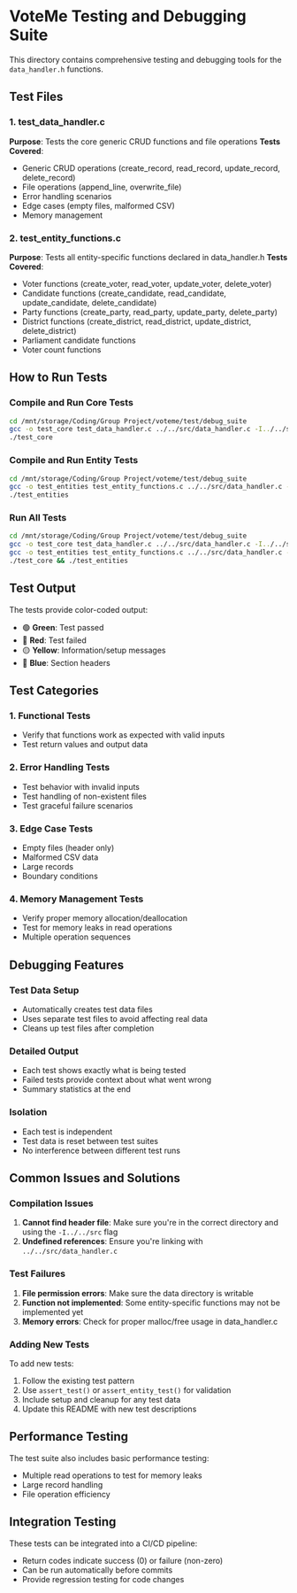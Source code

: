 # VoteMe Testing and Debugging Suite

This directory contains comprehensive testing and debugging tools for the `data_handler.h` functions.

## Test Files

### 1. test_data_handler.c

**Purpose**: Tests the core generic CRUD functions and file operations
**Tests Covered**:

- Generic CRUD operations (create_record, read_record, update_record, delete_record)
- File operations (append_line, overwrite_file)
- Error handling scenarios
- Edge cases (empty files, malformed CSV)
- Memory management

### 2. test_entity_functions.c

**Purpose**: Tests all entity-specific functions declared in data_handler.h
**Tests Covered**:

- Voter functions (create_voter, read_voter, update_voter, delete_voter)
- Candidate functions (create_candidate, read_candidate, update_candidate, delete_candidate)
- Party functions (create_party, read_party, update_party, delete_party)
- District functions (create_district, read_district, update_district, delete_district)
- Parliament candidate functions
- Voter count functions

## How to Run Tests

### Compile and Run Core Tests

```bash
cd /mnt/storage/Coding/Group Project/voteme/test/debug_suite
gcc -o test_core test_data_handler.c ../../src/data_handler.c -I../../src
./test_core
```

### Compile and Run Entity Tests

```bash
cd /mnt/storage/Coding/Group Project/voteme/test/debug_suite
gcc -o test_entities test_entity_functions.c ../../src/data_handler.c -I../../src
./test_entities
```

### Run All Tests

```bash
cd /mnt/storage/Coding/Group Project/voteme/test/debug_suite
gcc -o test_core test_data_handler.c ../../src/data_handler.c -I../../src
gcc -o test_entities test_entity_functions.c ../../src/data_handler.c -I../../src
./test_core && ./test_entities
```

## Test Output

The tests provide color-coded output:

- 🟢 **Green**: Test passed
- 🔴 **Red**: Test failed
- 🟡 **Yellow**: Information/setup messages
- 🔵 **Blue**: Section headers

## Test Categories

### 1. Functional Tests

- Verify that functions work as expected with valid inputs
- Test return values and output data

### 2. Error Handling Tests

- Test behavior with invalid inputs
- Test handling of non-existent files
- Test graceful failure scenarios

### 3. Edge Case Tests

- Empty files (header only)
- Malformed CSV data
- Large records
- Boundary conditions

### 4. Memory Management Tests

- Verify proper memory allocation/deallocation
- Test for memory leaks in read operations
- Multiple operation sequences

## Debugging Features

### Test Data Setup

- Automatically creates test data files
- Uses separate test files to avoid affecting real data
- Cleans up test files after completion

### Detailed Output

- Each test shows exactly what is being tested
- Failed tests provide context about what went wrong
- Summary statistics at the end

### Isolation

- Each test is independent
- Test data is reset between test suites
- No interference between different test runs

## Common Issues and Solutions

### Compilation Issues

1. **Cannot find header file**: Make sure you're in the correct directory and using the `-I../../src` flag
2. **Undefined references**: Ensure you're linking with `../../src/data_handler.c`

### Test Failures

1. **File permission errors**: Make sure the data directory is writable
2. **Function not implemented**: Some entity-specific functions may not be implemented yet
3. **Memory errors**: Check for proper malloc/free usage in data_handler.c

### Adding New Tests

To add new tests:

1. Follow the existing test pattern
2. Use `assert_test()` or `assert_entity_test()` for validation
3. Include setup and cleanup for any test data
4. Update this README with new test descriptions

## Performance Testing

The test suite also includes basic performance testing:

- Multiple read operations to test for memory leaks
- Large record handling
- File operation efficiency

## Integration Testing

These tests can be integrated into a CI/CD pipeline:

- Return codes indicate success (0) or failure (non-zero)
- Can be run automatically before commits
- Provide regression testing for code changes
